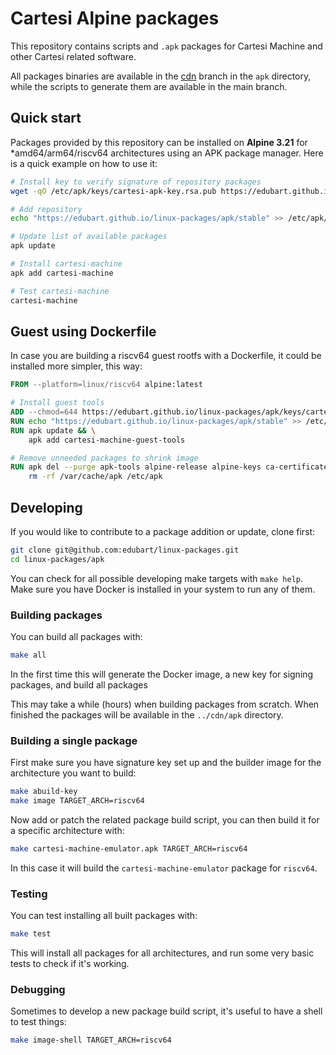 # Cartesi Alpine packages

This repository contains scripts and `.apk` packages for Cartesi Machine and other Cartesi related software.

All packages binaries are available in the [cdn](https://github.com/edubart/linux-packages/tree/cdn) branch in the `apk` directory,
while the scripts to generate them are available in the main branch.


## Quick start

Packages provided by this repository can be installed on **Alpine 3.21** for *amd64/arm64/riscv64 architectures using an APK package manager.
Here is a quick example on how to use it:

```sh
# Install key to verify signature of repository packages
wget -qO /etc/apk/keys/cartesi-apk-key.rsa.pub https://edubart.github.io/linux-packages/apk/keys/cartesi-apk-key.rsa.pub

# Add repository
echo "https://edubart.github.io/linux-packages/apk/stable" >> /etc/apk/repositories

# Update list of available packages
apk update

# Install cartesi-machine
apk add cartesi-machine

# Test cartesi-machine
cartesi-machine
```

## Guest using Dockerfile

In case you are building a riscv64 guest rootfs with a Dockerfile, it could be installed more simpler, this way:

```Dockerfile
FROM --platform=linux/riscv64 alpine:latest

# Install guest tools
ADD --chmod=644 https://edubart.github.io/linux-packages/apk/keys/cartesi-apk-key.rsa.pub /etc/apk/keys/cartesi-apk-key.rsa.pub
RUN echo "https://edubart.github.io/linux-packages/apk/stable" >> /etc/apk/repositories
RUN apk update && \
    apk add cartesi-machine-guest-tools

# Remove unneeded packages to shrink image
RUN apk del --purge apk-tools alpine-release alpine-keys ca-certificates-bundle libc-utils && \
    rm -rf /var/cache/apk /etc/apk
```

## Developing

If you would like to contribute to a package addition or update, clone first:

```sh
git clone git@github.com:edubart/linux-packages.git
cd linux-packages/apk
```

You can check for all possible developing make targets with `make help`.
Make sure you have Docker is installed in your system to run any of them.

### Building packages

You can build all packages with:

```sh
make all
```

In the first time this will generate the Docker image, a new key for signing packages, and build all packages

This may take a while (hours) when building packages from scratch.
When finished the packages will be available in the `../cdn/apk` directory.

### Building a single package

First make sure you have signature key set up and the builder image for the architecture you want to build:

```sh
make abuild-key
make image TARGET_ARCH=riscv64
```

Now add or patch the related package build script,
you can then build it for a specific architecture with:

```sh
make cartesi-machine-emulator.apk TARGET_ARCH=riscv64
```

In this case it will build the `cartesi-machine-emulator` package for `riscv64`.

### Testing

You can test installing all built packages with:

```sh
make test
```

This will install all packages for all architectures, and run some very basic tests to check if it's working.

### Debugging

Sometimes to develop a new package build script, it's useful to have a shell to test things:

```sh
make image-shell TARGET_ARCH=riscv64
```
